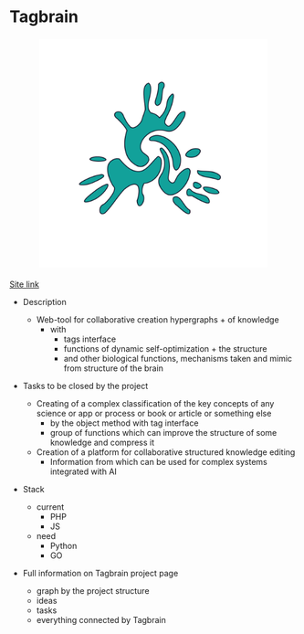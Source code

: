 # Tagbrain

<h3 align="center">
    <img alt="Logo" src="https://github.com/Tagbrain/Tagbrain/blob/main/Tagbrain_logo.png" width="400"/>
</h3>

<a href="https://tagbrain.org/">Site link</a>

+ Description
    + Web-tool for collaborative creation hypergraphs + of knowledge 
        + with 
            + tags interface
            + functions of dynamic self-optimization + the structure
            + and other biological functions,  mechanisms taken and mimic from structure of the brain

+ Tasks to be closed by the project
	+ Creating of a complex classification of the key concepts of any science or app or process or book or article or something else
        + by the object method with tag interface
        + group of functions which can improve the structure of some knowledge and compress it
    + Creation of a platform for collaborative structured knowledge editing
        + Information from which can be used for complex systems integrated with AI

+ Stack
    + current
        + PHP
        + JS
    + need
        + Python
        + GO

+ Full information on Tagbrain project page
    + graph by the project structure
    + ideas
    + tasks
    + everything connected by Tagbrain
